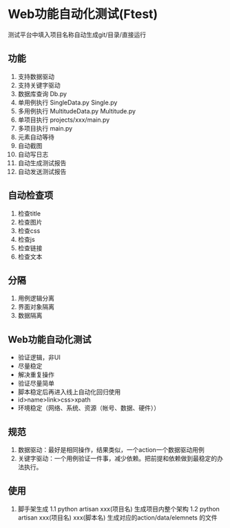 # Web功能自动化测试(Ftest)

测试平台中填入项目名称自动生成git/目录/直接运行

## 功能
1. 支持数据驱动
2. 支持关键字驱动
3. 数据库查询 Db.py
4. 单用例执行 SingleData.py Single.py
5. 多用例执行 MultitudeData.py Multitude.py
6. 单项目执行 projects/xxx/main.py
7. 多项目执行 main.py
8. 元素自动等待
9. 自动截图
10. 自动写日志
11. 自动生成测试报告
12. 自动发送测试报告

## 自动检查项
1. 检查title
2. 检查图片
3. 检查css
4. 检查js
5. 检查链接
6. 检查文本

## 分隔
1. 用例逻辑分离
2. 界面对象隔离
3. 数据隔离

## Web功能自动化测试
* 验证逻辑，非UI
* 尽量稳定
* 解决重复操作
* 验证尽量简单
* 脚本稳定后再进入线上自动化回归使用
* id>name>link>css>xpath
* 环境稳定（网络、系统、资源（帐号、数据、硬件））


## 规范
1. 数据驱动：最好是相同操作，结果类似，一个action一个数据驱动用例
2. 关键字驱动：一个用例验证一件事，减少依赖。把前提和依赖做到最稳定的办法执行。

## 使用
1. 脚手架生成
1.1 python artisan xxx(项目名)
生成项目内整个架构
1.2 python artisan xxx(项目名) xxx(脚本名)
生成对应的action/data/elemnets 的文件

